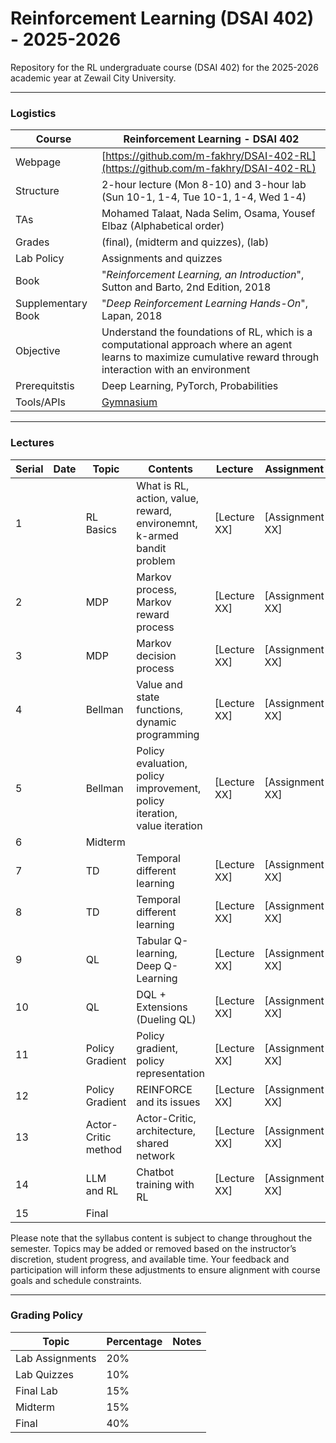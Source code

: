 #  Reinforcement Learning (DSAI 402) - 2025-2026

Repository for the RL undergraduate course (DSAI 402) for the 2025-2026 academic year at Zewail City University. 

---

### Logistics

Course | Reinforcement Learning - DSAI 402
---|----
Webpage| [https://github.com/m-fakhry/DSAI-402-RL](https://github.com/m-fakhry/DSAI-402-RL)
Structure | 2-hour lecture (Mon 8-10) and 3-hour lab (Sun 10-1, 1-4, Tue 10-1, 1-4, Wed 1-4)
TAs | Mohamed Talaat, Nada Selim, Osama, Yousef Elbaz (Alphabetical order)
Grades | (final), (midterm and quizzes), (lab)
Lab Policy| Assignments and quizzes
Book | "_Reinforcement Learning, an Introduction_", Sutton and Barto, 2nd Edition, 2018
Supplementary Book|"_Deep Reinforcement Learning Hands-On_", Lapan, 2018
Objective | Understand the foundations of RL, which is a computational approach where an agent learns to maximize cumulative reward through interaction with an environment
Prerequitstis | Deep Learning, PyTorch, Probabilities
Tools/APIs |  [Gymnasium](https://gymnasium.farama.org/)

---

### Lectures

Serial| Date |Topic | Contents | Lecture | Assignment
---|---|---|---|---|---
1| | RL Basics | What is RL, action, value, reward, environemnt, k-armed bandit problem  | [Lecture XX] | [Assignment XX]
2| | MDP | Markov process, Markov reward process  | [Lecture XX] | [Assignment XX]
3| | MDP | Markov decision process | [Lecture XX] | [Assignment XX]
4| | Bellman | Value and state functions, dynamic programming | [Lecture XX] | [Assignment XX]
5| | Bellman | Policy evaluation, policy improvement, policy iteration, value iteration | [Lecture XX] | [Assignment XX]
6| | Midterm | | | 
7| | TD | Temporal different learning | [Lecture XX] | [Assignment XX]
8| | TD | Temporal different learning | [Lecture XX] | [Assignment XX]
9| | QL | Tabular Q-learning, Deep Q-Learning | [Lecture XX] | [Assignment XX]
10| | QL | DQL + Extensions (Dueling QL) | [Lecture XX] | [Assignment XX]
11| | Policy Gradient | Policy gradient, policy representation | [Lecture XX] | [Assignment XX]
12| | Policy Gradient | REINFORCE and its issues | [Lecture XX] | [Assignment XX]
13| | Actor-Critic method | Actor-Critic, architecture, shared network | [Lecture XX] | [Assignment XX]
14| | LLM and RL | Chatbot training with RL | [Lecture XX] | [Assignment XX]
15| | Final | | | 

Please note that the syllabus content is subject to change throughout the semester. Topics may be added or removed based on the instructor’s discretion, student progress, and available time. Your feedback and participation will inform these adjustments to ensure alignment with course goals and schedule constraints.

--- 

### Grading Policy 

Topic| Percentage | Notes
---|---|---
Lab Assignments | 20% | 
Lab Quizzes | 10% | 
Final Lab | 15% | 
Midterm | 15% | 
Final | 40% | 
